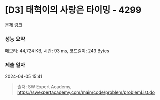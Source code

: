 # [D3] 태혁이의 사랑은 타이밍 - 4299 

[문제 링크](https://swexpertacademy.com/main/code/problem/problemDetail.do?contestProbId=AWLv6mx6htoDFAVV) 

### 성능 요약

메모리: 44,724 KB, 시간: 93 ms, 코드길이: 243 Bytes

### 제출 일자

2024-04-05 15:41



> 출처: SW Expert Academy, https://swexpertacademy.com/main/code/problem/problemList.do